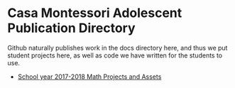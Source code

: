 # Casa Montessori Adolescent Publication Directory

Github naturally publishes work in the docs directory here, and thus we put student
projects here, as well as code we have written for the students to use.

* [School year 2017-2018 Math Projects and Assets](math18)
